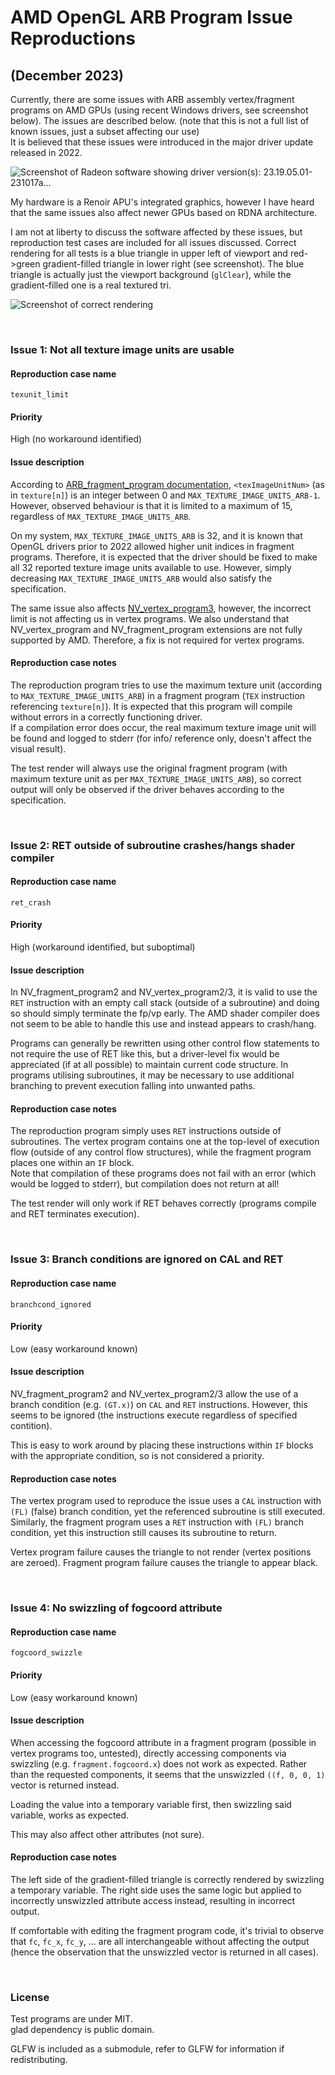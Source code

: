 # AMD OpenGL ARB Program Issue Reproductions
## (December 2023)

Currently, there are some issues with ARB assembly vertex/fragment programs on AMD GPUs (using recent Windows drivers,
see screenshot below). The issues are described below. (note that this is not a full list of known issues, just a subset
affecting our use)  
It is believed that these issues were introduced in the major driver update released in 2022.

![Screenshot of Radeon software showing driver version(s): 23.19.05.01-231017a...](/img/test_drv_ver.png)

My hardware is a Renoir APU's integrated graphics, however I have heard that the same issues also affect newer GPUs
based on RDNA architecture.

I am not at liberty to discuss the software affected by these issues, but reproduction test cases are included for all
issues discussed.
Correct rendering for all tests is a blue triangle in upper left of viewport and red->green gradient-filled triangle in
lower right (see screenshot). The blue triangle is actually just the viewport background (`glClear`), while the
gradient-filled one is a real textured tri.

![Screenshot of correct rendering](/img/good_render.png)

<br>

### Issue 1: Not all texture image units are usable

#### Reproduction case name
`texunit_limit`

#### Priority
High (no workaround identified)

#### Issue description
According to [ARB_fragment_program documentation](https://registry.khronos.org/OpenGL/extensions/ARB/ARB_fragment_program.txt),
`<texImageUnitNum>` (as in `texture[n]`) is an integer between 0 and `MAX_TEXTURE_IMAGE_UNITS_ARB-1`.
However, observed behaviour is that it is limited to a maximum of 15, regardless of `MAX_TEXTURE_IMAGE_UNITS_ARB`.

On my system, `MAX_TEXTURE_IMAGE_UNITS_ARB` is 32, and it is known that OpenGL drivers prior to 2022 allowed higher unit
indices in fragment programs. Therefore, it is expected that the driver should be fixed to make all 32 reported texture
image units available to use. However, simply decreasing `MAX_TEXTURE_IMAGE_UNITS_ARB` would also satisfy the
specification.

The same issue also affects [NV_vertex_program3](https://registry.khronos.org/OpenGL/extensions/NV/NV_vertex_program3.txt),
however, the incorrect limit is not affecting us in vertex programs. We also understand that NV_vertex_program and
NV_fragment_program extensions are not fully supported by AMD. Therefore, a fix is not required for vertex programs.

#### Reproduction case notes
The reproduction program tries to use the maximum texture unit (according to `MAX_TEXTURE_IMAGE_UNITS_ARB`) in a
fragment program (`TEX` instruction referencing `texture[n]`). It is expected that this program will compile without
errors in a correctly functioning driver.  
If a compilation error does occur, the real maximum texture image unit will be found and logged to stderr (for info/
reference only, doesn't affect the visual result).

The test render will always use the original fragment program (with maximum texture unit as per
`MAX_TEXTURE_IMAGE_UNITS_ARB`), so correct output will only be observed if the driver behaves according to the
specification.

<br>

### Issue 2: RET outside of subroutine crashes/hangs shader compiler

#### Reproduction case name
`ret_crash`

#### Priority
High (workaround identified, but suboptimal)

#### Issue description
In NV_fragment_program2 and NV_vertex_program2/3, it is valid to use the `RET` instruction with an empty call stack
(outside of a subroutine) and doing so should simply terminate the fp/vp early. The AMD shader compiler does not seem
to be able to handle this use and instead appears to crash/hang.

Programs can generally be rewritten using other control flow statements to not require the use of RET like this, but
a driver-level fix would be appreciated (if at all possible) to maintain current code structure. In programs utilising
subroutines, it may be necessary to use additional branching to prevent execution falling into unwanted paths.

#### Reproduction case notes
The reproduction program simply uses `RET` instructions outside of subroutines. The vertex program contains one at the
top-level of execution flow (outside of any control flow structures), while the fragment program places one within an
`IF` block.  
Note that compilation of these programs does not fail with an error (which would be logged to stderr), but compilation
does not return at all!

The test render will only work if RET behaves correctly (programs compile and RET terminates execution).

<br>

### Issue 3: Branch conditions are ignored on CAL and RET

#### Reproduction case name
`branchcond_ignored`

#### Priority
Low (easy workaround known)

#### Issue description
NV_fragment_program2 and NV_vertex_program2/3 allow the use of a branch condition (e.g. `(GT.x)`) on `CAL` and `RET`
instructions. However, this seems to be ignored (the instructions execute regardless of specified contition).

This is easy to work around by placing these instructions within `IF` blocks with the appropriate condition, so is not
considered a priority.

#### Reproduction case notes
The vertex program used to reproduce the issue uses a `CAL` instruction with `(FL)` (false) branch condition, yet the
referenced subroutine is still executed. Similarly, the fragment program uses a `RET` instruction with `(FL)` branch
condition, yet this instruction still causes its subroutine to return.

Vertex program failure causes the triangle to not render (vertex positions are zeroed). Fragment program failure causes
the triangle to appear black.

<br>

### Issue 4: No swizzling of fogcoord attribute

#### Reproduction case name
`fogcoord_swizzle`

#### Priority
Low (easy workaround known)

#### Issue description
When accessing the fogcoord attribute in a fragment program (possible in vertex programs too, untested), directly
accessing components via swizzling (e.g. `fragment.fogcoord.x`) does not work as expected. Rather than the requested
components, it seems that the unswizzled `((f, 0, 0, 1)` vector is returned instead.

Loading the value into a temporary variable first, then swizzling said variable, works as expected.

This may also affect other attributes (not sure).

#### Reproduction case notes
The left side of the gradient-filled triangle is correctly rendered by swizzling a temporary variable. The right side
uses the same logic but applied to incorrectly unswizzled attribute access instead, resulting in incorrect output.

If comfortable with editing the fragment program code, it's trivial to observe that `fc`, `fc_x`, `fc_y`, ... are all
interchangeable without affecting the output (hence the observation that the unswizzled vector is returned in all
cases).

<br>

### License

Test programs are under MIT.  
glad dependency is public domain.

GLFW is included as a submodule, refer to GLFW for information if redistributing.

